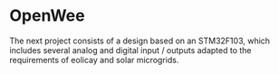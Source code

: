 # OpenWee
The next project consists of a design based on an STM32F103, which includes several analog and digital input / outputs adapted to the requirements of eolicay and solar microgrids.
